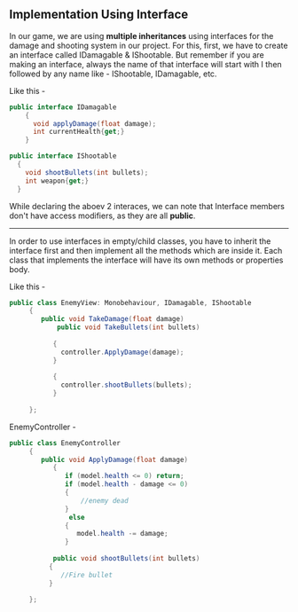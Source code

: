 ## Implementation Using Interface

In our game, we are using **multiple inheritances** using interfaces for the damage and shooting system in our project. For this, first, we have to create an interface called IDamagable & IShootable. But remember if you are making an interface, always the name of that interface will start with I then followed by any name like - IShootable, IDamagable, etc.

Like this -
```C#
public interface IDamagable
    {
      void applyDamage(float damage);
      int currentHealth{get;}
    }
```

```C#
public interface IShootable
  {
    void shootBullets(int bullets);
    int weapon{get;}
  }
```

While declaring the aboev 2 interaces, we can note that Interface members don't have access modifiers, as they are all **public**.

---
In order to use interfaces in empty/child classes, you have to inherit the interface first and then implement all the methods which are inside it. Each class that implements the interface will have its own methods or properties body. 

Like this -
```C#
public class EnemyView: Monobehaviour, IDamagable, IShootable
	 {
	    public void TakeDamage(float damage)
            public void TakeBullets(int bullets)
	    
      	   {
             controller.ApplyDamage(damage);
           }
        
           {
             controller.shootBullets(bullets);
           } 
	   
	 };
```
EnemyController -
```C#
public class EnemyController
	 {
 	    public void ApplyDamage(float damage)
           {
              if (model.health <= 0) return;
              if (model.health - damage <= 0)
              {
                  //enemy dead
              }
               else
              {         
                 model.health -= damage;
              }
        
           public void shootBullets(int bullets)
          {
             //Fire bullet
          }
	  
	 };
```
